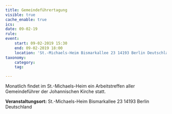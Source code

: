 ```yaml
---
title: Gemeindeführertagung
visible: true
cache_enable: true
ics: 
date: 09-02-19
rule: 
event:
	start: 09-02-2019 15:30
	end: 09-02-2019 18:00
	location: 'St.-Michaels-Heim Bismarkallee 23 14193 Berlin Deutschland'
taxonomy:
	category: 
	tag: 

---
```

Monatlich findet im St.-Michaels-Heim ein Arbeitstreffen aller Gemeindeführer der Johannischen Kirche statt.


**Veranstaltungsort:** St.-Michaels-Heim
Bismarkallee 23
14193 Berlin
Deutschland

